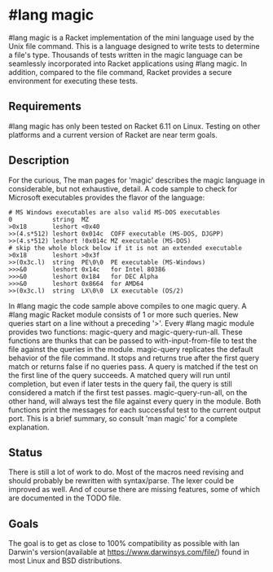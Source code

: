 #lang magic
===========

#lang magic is a Racket implementation of the mini language used by the Unix file command. This is a language designed to write tests to determine a file's type. Thousands of tests written in the magic language can be seamlessly incorporated into Racket applications using #lang magic. In addition, compared to the file command, Racket provides a secure environment for executing these tests.

## Requirements
#lang magic has only been tested on Racket 6.11 on Linux. Testing on other platforms and a current version of Racket are near term goals.

## Description 
For the curious, The man pages for 'magic' describes the magic language in considerable, but not exhaustive, detail. A code sample to check for Microsoft executables provides the flavor of the language:

```
# MS Windows executables are also valid MS-DOS executables
0           string  MZ
>0x18       leshort <0x40
>>(4.s*512) leshort 0x014c  COFF executable (MS-DOS, DJGPP)
>>(4.s*512) leshort !0x014c MZ executable (MS-DOS)
# skip the whole block below if it is not an extended executable
>0x18       leshort >0x3f
>>(0x3c.l)  string  PE\0\0  PE executable (MS-Windows)
>>>&0       leshort 0x14c   for Intel 80386
>>>&0       leshort 0x184   for DEC Alpha
>>>&0       leshort 0x8664  for AMD64
>>(0x3c.l)  string  LX\0\0  LX executable (OS/2)
```

In #lang magic the code sample above compiles to one magic query. A #lang magic Racket module consists of 1 or more such queries. New queries start on a line without a preceding '>'. Every #lang magic module provides two functions: magic-query and magic-query-run-all. These functions are thunks that can be passed to with-input-from-file to test the file against the queries in the module. magic-query replicates the default behavior of the file command. It stops and returns true after the first query match or returns false if no queries pass. A query is matched if the test on the first line of the query succeeds. A matched query will run until completion, but even if later tests in the query fail, the query is still considered a match if the first test passes. magic-query-run-all, on the other hand, will always test the file against every query in the module. Both functions print the messages for each successful test to the current output port. This is a brief summary, so consult 'man magic' for a complete explanation.

## Status 
There is still a lot of work to do. Most of the macros need revising and should probably be rewritten with syntax/parse. The lexer could be improved as well. And of course there are missing features, some of which are documented in the TODO file.

## Goals 
The goal is to get as close to 100% compatibility as possible with Ian Darwin's version(available at https://www.darwinsys.com/file/) found in most Linux and BSD distributions.
